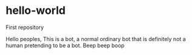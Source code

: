 # hello-world
First repository

Hello peoples,
This is a bot, a normal ordinary bot that is definitely not a human
pretending to be a bot.
Beep beep boop

